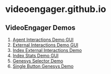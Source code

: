 # videoengager.github.io
## VideoEngager Demos

<div>

1.  [Agent Interactions Demo GUI](https://videoengager.github.io/agent-interactions-demo-gui.html)
2.  [External Interactions Demo GUI](https://videoengager.github.io/external-interactions-demo-gui.html)
3.  [Index External Interactions Demo](https://videoengager.github.io/index-external-interactions-demo.html)
4.  [Index Stats Demo GUI](https://videoengager.github.io/external-interactions-demo-gui.html)
5.  [Genesys Selector Demo](https://videoengager.github.io/genesys-selector-demo.html)
6.  [Single Button Genesys Demo](https://videoengager.github.io/single-button-genesys-demo.html)

</div>
